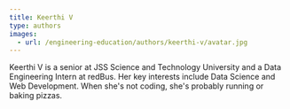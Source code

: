 ```yaml
---
title: Keerthi V
type: authors
images:
  - url: /engineering-education/authors/keerthi-v/avatar.jpg 
---
```

Keerthi V is a senior at JSS Science and Technology University and a Data Engineering Intern at redBus. Her key interests include Data Science and Web Development. When she's not coding, she's probably running or baking pizzas.

